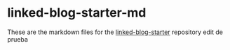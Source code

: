 # linked-blog-starter-md
These are the markdown files for the [linked-blog-starter](https://github.com/matthewwong525/linked-blog-starter) repository
edit de prueba